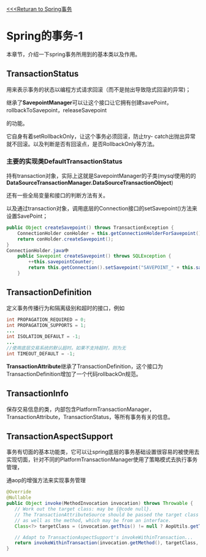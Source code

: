 [<<<Returan to Spring事务](../spring-事务.md)
# Spring的事务-1

本章节，介绍一下spring事务所用到的基本类以及作用。

## TransactionStatus

用来表示事务的状态以编程方式请求回滚（而不是抛出导致隐式回滚的异常)；

继承了**SavepointManager**可以让这个接口让它拥有创建savePoint，rollbackToSavepoint，releaseSavepoint

的功能。

它自身有着setRollbackOnly，让这个事务必须回滚，防止try- catch出抛出异常就不回滚。以及判断是否有回滚点，是否RollbackOnly等方法。

### 主要的实现类**DefaultTransactionStatus**

持有transaction对象，实际上这就是SavepointManager的子类(mysql使用的的**DataSourceTransactionManager.DataSourceTransactionObject**)

还有一些全局变量和接口的判断方法有关。

以及通过transaction对象，调用底层的Connection接口的setSavepoint()方法来设置SavePoint；

```java
public Object createSavepoint() throws TransactionException {
    ConnectionHolder conHolder = this.getConnectionHolderForSavepoint();
	return conHolder.createSavepoint();
}
ConnectionHolder.java中
    public Savepoint createSavepoint() throws SQLException {
        ++this.savepointCounter;
        return this.getConnection().setSavepoint("SAVEPOINT_" + this.savepointCounter);
    }

```



## TransactionDefinition

定义事务传播行为和隔离级别和超时的接口，例如

```java
int PROPAGATION_REQUIRED = 0;
int PROPAGATION_SUPPORTS = 1;
...
int ISOLATION_DEFAULT = -1;
...
//使用底层交易系统的默认超时。如果不支持超时，则为无
int TIMEOUT_DEFAULT = -1;
```

**TransactionAttribute**继承了TransactionDefinition，这个接口为TransactionDefinition增加了一个代码rollbackOn规范。



## TransactionInfo

保存交易信息的类，内部包含PlatformTransactionManager，TransactionAttribute，TransactionStatus，等所有事务有关的信息。



## TransactionAspectSupport

事务有切面的基本功能类，它可以让spring底层的事务基础设置很容易的被使用去实现切面，针对不同的PlatformTransactionManager使用了策略模式去执行事务管理，

通aop的增强方法来实现事务管理

```java
@Override
@Nullable
public Object invoke(MethodInvocation invocation) throws Throwable {
   // Work out the target class: may be {@code null}.
   // The TransactionAttributeSource should be passed the target class
   // as well as the method, which may be from an interface.
   Class<?> targetClass = (invocation.getThis() != null ? AopUtils.getTargetClass(invocation.getThis()) : null);

   // Adapt to TransactionAspectSupport's invokeWithinTransaction...
   return invokeWithinTransaction(invocation.getMethod(), targetClass, invocation::proceed);
}
```